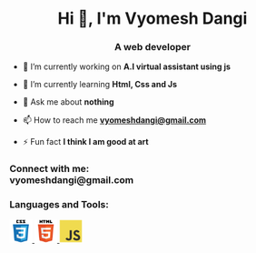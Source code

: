 <h1 align="center">Hi 👋, I'm Vyomesh Dangi</h1>
<h3 align="center">A web developer</h3>

- 🔭 I’m currently working on **A.I virtual assistant using js**

- 🌱 I’m currently learning **Html, Css and Js**

- 💬 Ask me about **nothing**

- 📫 How to reach me **vyomeshdangi@gmail.com**

- ⚡ Fun fact **I think I am good at art**

<h3 align="left">Connect with me: <br> vyomeshdangi@gmail.com</h3>
<p align="left">
</p>

<h3 align="left">Languages and Tools:</h3>
<p align="left"> <a href="https://www.w3schools.com/css/" target="_blank" rel="noreferrer"> <img src="https://raw.githubusercontent.com/devicons/devicon/master/icons/css3/css3-original-wordmark.svg" alt="css3" width="40" height="40"/> </a> <a href="https://www.w3.org/html/" target="_blank" rel="noreferrer"> <img src="https://raw.githubusercontent.com/devicons/devicon/master/icons/html5/html5-original-wordmark.svg" alt="html5" width="40" height="40"/> </a> <a href="https://developer.mozilla.org/en-US/docs/Web/JavaScript" target="_blank" rel="noreferrer"> <img src="https://raw.githubusercontent.com/devicons/devicon/master/icons/javascript/javascript-original.svg" alt="javascript" width="40" height="40"/> </a> </p>
